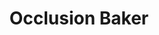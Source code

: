 ---
title: Occlusion Baker
name: otb
description: TODO
image-preview: placeholder.png
image-full: placeholder.png
live-preview: false
platforms: windows,linux,macosx
priority: 20
published: false
layout: project
---